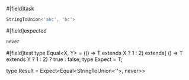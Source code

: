 #[field]task
```ts
StringToUnion<'abc', 'bc'>
```

#[field]expected
```ts
never
```

#[field]test
type Equal<X, Y> = (<T>() => T extends X ? 1 : 2) extends(
    <T>() => T extends Y ? 1 : 2) ? true : false;
type Expect<T extends true> = T;

type Result =  Expect<Equal<StringToUnion<''>, never>>